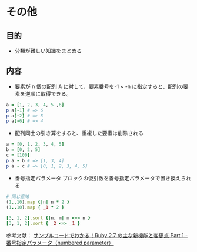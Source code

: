 # その他

## 目的

- 分類が難しい知識をまとめる

## 内容

- 要素が n 個の配列 A に対して、要素番号を-1 ~ -n に指定すると、配列の要素を逆順に取得できる。

```ruby
a = [1, 2, 3, 4, 5 ,6]
p a[-1] # => 6
p a[-2] # => 5
p a[-6] # => 4
```

- 配列同士の引き算をすると、重複した要素は削除される

```ruby
a = [0, 1, 2, 3, 4, 5]
b = [0, 2, 5]
c = [100]
p a - b # => [1, 3, 4]
p a - c # => [0, 1, 2, 3, 4, 5]
```

- 番号指定パラメータ
  ブロックの仮引数を番号指定パラメータで置き換えられる

```ruby
# 同じ意味
(1..10).map {|n| n * 2 }
(1..10).map { _1 * 2 }

[3, 1, 2].sort {|n, m| m <=> n }
[3, 1, 2].sort { _2 <=> _1 }
```

参考文献：
[サンプルコードでわかる！Ruby 2.7 の主な新機能と変更点 Part 1 - 番号指定パラメータ（numbered parameter）](https://qiita.com/jnchito/items/79f0172e60f237e2c542)
